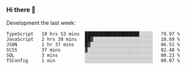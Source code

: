 ### Hi there 👋

Development the last week:
<!--START_SECTION:waka-->

```text
TypeScript   19 hrs 53 mins  ████████████████████░░░░░   79.97 %
JavaScript   2 hrs 39 mins   ██▓░░░░░░░░░░░░░░░░░░░░░░   10.69 %
JSON         1 hr 37 mins    █▓░░░░░░░░░░░░░░░░░░░░░░░   06.51 %
SCSS         37 mins         ▓░░░░░░░░░░░░░░░░░░░░░░░░   02.48 %
SQL          3 mins          ░░░░░░░░░░░░░░░░░░░░░░░░░   00.23 %
TSConfig     1 min           ░░░░░░░░░░░░░░░░░░░░░░░░░   00.07 %
```

<!--END_SECTION:waka-->

<!--
**JASONPANGGO/jasonpanggo** is a ✨ _special_ ✨ repository because its `README.md` (this file) appears on your GitHub profile.

Here are some ideas to get you started:

- 🔭 I’m currently working on ...
- 🌱 I’m currently learning ...
- 👯 I’m looking to collaborate on ...
- 🤔 I’m looking for help with ...
- 💬 Ask me about ...
- 📫 How to reach me: ...
- 😄 Pronouns: ...
- ⚡ Fun fact: ...
-->
